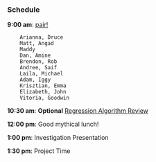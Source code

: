### Schedule

**9:00 am**: [pair!](pair.md)

		Arianna, Druce
		Matt, Angad
		Maddy
		Dan, Amine
		Brendon, Rob
		Andree, Saif
		Laila, Michael
		Adam, Iggy
		Krisztian, Emma
		Elizabeth, John
		Vitoria, Goodwin

**10:30 am**: **Optional** [Regression Algorithm Review](Regression_Review.ipynb)

**12:00 pm**: Good mythical lunch!

**1:00 pm**: Investigation Presentation

**1:30 pm**: Project Time
